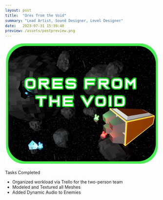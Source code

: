 ```yaml
---
layout: post
title:  "Ores from the Void"
summary: "Lead Artist, Sound Designer, Level Designer"
date:   2023-07-31 15:39:40
preview: /assets/postpreview.png
---
```


![Picture 1](assets/void3.jpg)

Tasks Completed

* Organized workload via Trello for the two-person team
* Modeled and Textured all Meshes
* Added Dynamic Audio to Enemies
